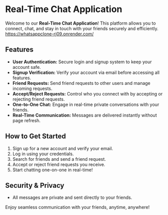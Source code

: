 # Real-Time Chat Application

Welcome to our **Real-Time Chat Application**! This platform allows you to connect, chat, and stay in touch with your friends securely and efficiently.
<br>
<a href="https://whatsappclone-rj09.onrender.com/"> https://whatsappclone-rj09.onrender.com/ </a>

## Features

- **User Authentication:** Secure login and signup system to keep your account safe.
- **Signup Verification:** Verify your account via email before accessing all features.
- **Friend Requests:** Send friend requests to other users and manage incoming requests.
- **Accept/Reject Requests:** Control who you connect with by accepting or rejecting friend requests.
- **One-to-One Chat:** Engage in real-time private conversations with your friends.
- **Real-Time Communication:** Messages are delivered instantly without page refresh.

## How to Get Started

1. Sign up for a new account and verify your email.
2. Log in using your credentials.
3. Search for friends and send a friend request.
4. Accept or reject friend requests you receive.
5. Start chatting one-on-one in real-time!

## Security & Privacy

- All messages are private and sent directly to your friends.


Enjoy seamless communication with your friends, anytime, anywhere!
